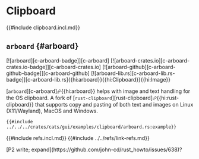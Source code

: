 # Clipboard

{{#include clipboard.incl.md}}

## `arboard` {#arboard}

[![arboard][c-arboard-badge]][c-arboard] [![arboard-crates.io][c-arboard-crates.io-badge]][c-arboard-crates.io] [![arboard-github][c-arboard-github-badge]][c-arboard-github] [![arboard-lib.rs][c-arboard-lib.rs-badge]][c-arboard-lib.rs]{{hi:arboard}}{{hi:Clipboard}}{{hi:Image}}

[`arboard`][c-arboard]⮳{{hi:arboard}} helps with image and text handling for the OS clipboard. A fork of [`rust-clipboard`][rust-clipboard]⮳{{hi:rust-clipboard}} that supports copy and pasting of both text and images on Linux (X11/Wayland), MacOS and Windows.

```rust,editable
{{#include ../../../crates/cats/gui/examples/clipboard/arboard.rs:example}}
```

{{#include refs.incl.md}}
{{#include ../../refs/link-refs.md}}

<div class="hidden">
[P2 write; expand](https://github.com/john-cd/rust_howto/issues/638)?
</div>
